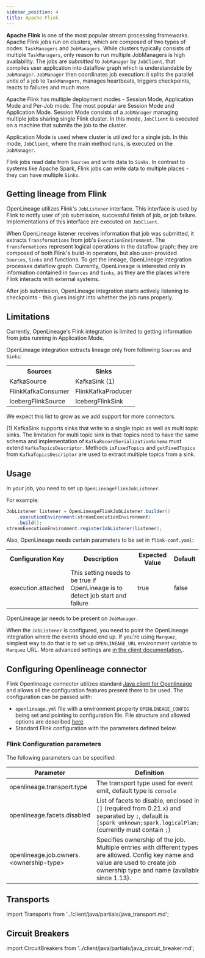 ```yaml
---
sidebar_position: 4
title: Apache Flink
---
```



**Apache Flink** is one of the most popular stream processing frameworks. Apache Flink jobs run on clusters, 
which are composed of two types of nodes: `TaskManagers` and `JobManagers`. While clusters typically consists of 
multiple `TaskManagers`, only reason to run multiple JobManagers is high availability. The jobs are _submitted_
to `JobManager` by `JobClient`, that compiles user application into dataflow graph which is understandable by `JobManager`. 
`JobManager` then coordinates job execution: it splits the parallel units of a job
to `TaskManagers`, manages heartbeats, triggers checkpoints, reacts to failures and much more.

Apache Flink has multiple deployment modes - Session Mode, Application Mode and Per-Job mode. The most popular
are Session Mode and Application Mode. Session Mode consists of a `JobManager` managing multiple jobs sharing single
Flink cluster. In this mode, `JobClient` is executed on a machine that submits the job to the cluster.

Application Mode is used where cluster is utilized for a single job. In this mode, `JobClient`, where the main method runs,
is executed on the `JobManager`.

Flink jobs read data from `Sources` and write data to `Sinks`. In contrast to systems like Apache Spark, Flink jobs can write 
data to multiple places - they can have multiple `Sinks`.

## Getting lineage from Flink

OpenLineage utilizes Flink's `JobListener` interface. This interface is used by Flink to notify user of job submission,
successful finish of job, or job failure. Implementations of this interface are executed on `JobClient`. 

When OpenLineage listener receives information that job was submitted, it extracts `Transformations` from job's 
`ExecutionEnvironment`. The `Transformations` represent logical operations in the dataflow graph; they are composed
of both Flink's build-in operators, but also user-provided `Sources`, `Sinks` and functions. To get the lineage,
OpenLineage integration processes dataflow graph. Currently, OpenLineage is interested only in information contained 
in `Sources` and `Sinks`, as they are the places where Flink interacts with external systems. 

After job submission, OpenLineage integration starts actively listening to checkpoints - this gives insight into 
whether the job runs properly.

## Limitations

Currently, OpenLineage's Flink integration is limited to getting information from jobs running in Application Mode.

OpenLineage integration extracts lineage only from following `Sources` and `Sinks`:

<table>
  <tbody>
    <tr>
      <th>Sources</th>
      <th>Sinks</th>
    </tr>
    <tr>
      <td>KafkaSource</td>
      <td>KafkaSink (1)</td>
    </tr>
    <tr>
      <td>FlinkKafkaConsumer</td>
      <td>FlinkKafkaProducer</td>
    </tr>
    <tr>
      <td>IcebergFlinkSource</td>
      <td>IcebergFlinkSink</td>
    </tr>
  </tbody>
</table>

We expect this list to grow as we add support for more connectors.

(1) KafkaSink supports sinks that write to a single topic as well as multi topic sinks. The 
limitation for multi topic sink is that: topics need to have the same schema and implementation
of `KafkaRecordSerializationSchema` must extend `KafkaTopicsDescriptor`. 
Methods `isFixedTopics` and `getFixedTopics` from `KafkaTopicsDescriptor` are used to extract multiple topics 
from a sink. 

## Usage

In your job, you need to set up `OpenLineageFlinkJobListener`.

For example:
```java
JobListener listener = OpenLineageFlinkJobListener.builder()
    .executionEnvironment(streamExecutionEnvironment)
    .build();
streamExecutionEnvironment.registerJobListener(listener);
```

Also, OpenLineage needs certain parameters to be set in `flink-conf.yaml`:

<table>
  <tbody>
<tr>
  <th>Configuration Key</th>
  <th>Description</th>
  <th>Expected Value</th>
  <th>Default</th>
</tr>
<tr>
  <td>execution.attached</td>
  <td>This setting needs to be true if OpenLineage is to detect job start and failure</td>
  <td>true</td>
  <td>false</td>
</tr>
  </tbody>
</table>

OpenLineage jar needs to be present on `JobManager`.

When the `JobListener` is configured, you need to point the OpenLineage integration where the events should end up. 
If you're using `Marquez`, simplest way to do that is to set up `OPENLINEAGE_URL` environment
variable to `Marquez` URL. More advanced settings are [in the client documentation.](../client/java/java.md).

## Configuring Openlineage connector

Flink Openlineage connector utilizes standard [Java client for Openlineage](https://github.com/OpenLineage/OpenLineage/tree/main/client/java)
and allows all the configuration features present there to be used. The configuration can be passed with:
 * `openlineage.yml` file with a environment property `OPENLINEAGE_CONFIG` being set and pointing to configuration file. File structure and allowed options are described [here](https://github.com/OpenLineage/OpenLineage/tree/main/client/java#configuration).
 * Standard Flink configuration with the parameters defined below.

### Flink Configuration parameters

The following parameters can be specified:

| Parameter                                | Definition                                                                                                                                                                          | Example                                 |
|------------------------------------------|-------------------------------------------------------------------------------------------------------------------------------------------------------------------------------------|-----------------------------------------|
| openlineage.transport.type               | The transport type used for event emit, default type is `console`                                                                                                                   | http                                    |
| openlineage.facets.disabled              | List of facets to disable, enclosed in `[]` (required from 0.21.x) and separated by `;`, default is `[spark_unknown;spark.logicalPlan;]` (currently must contain `;`)               | \[some_facet1;some_facet1\]             |
| openlineage.job.owners.<ownership-type\> | Specifies ownership of the job. Multiple entries with different types are allowed. Config key name and value are used to create job ownership type and name (available since 1.13). | openlineage.job.owners.team="Some Team" |

## Transports

import Transports from '../client/java/partials/java_transport.md';

<Transports/>

## Circuit Breakers

import CircuitBreakers from '../client/java/partials/java_circuit_breaker.md';

<CircuitBreakers/>

